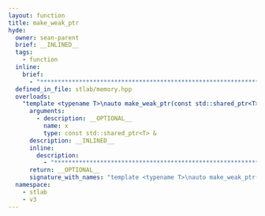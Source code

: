```yaml
---
layout: function
title: make_weak_ptr
hyde:
  owner: sean-parent
  brief: __INLINED__
  tags:
    - function
  inline:
    brief:
      - "***********************************************************************************************"
  defined_in_file: stlab/memory.hpp
  overloads:
    "template <typename T>\nauto make_weak_ptr(const std::shared_ptr<T> &)":
      arguments:
        - description: __OPTIONAL__
          name: x
          type: const std::shared_ptr<T> &
      description: __INLINED__
      inline:
        description:
          - "***********************************************************************************************"
      return: __OPTIONAL__
      signature_with_names: "template <typename T>\nauto make_weak_ptr(const std::shared_ptr<T> & x)"
  namespace:
    - stlab
    - v3
---
```

